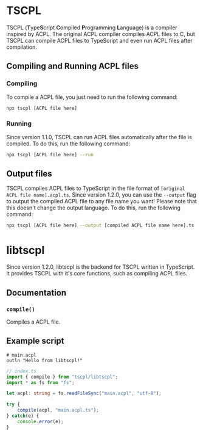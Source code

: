 # TSCPL
TSCPL (**T**ype**S**cript **C**ompiled **P**rogramming **L**anguage) is a compiler inspired by ACPL. The original ACPL compiler compiles ACPL files to C, but TSCPL can compile ACPL files to TypeScript and even run ACPL files after compilation.
## Compiling and Running ACPL files
### Compiling
To compile a ACPL file, you just need to run the following command:
```bash
npx tscpl [ACPL file here]
```
### Running
Since version 1.1.0, TSCPL can run ACPL files automatically after the file is compiled. To do this, run the following command:
```bash
npx tscpl [ACPL file here] --run
```
## Output files
TSCPL compiles ACPL files to TypeScript in the file format of `[original ACPL file name].acpl.ts`. Since version 1.2.0, you can use the `--output` flag to output the compiled ACPL file to any file name you want! Please note that this doesn't change the output language. To do this, run the following command:
```bash
npx tscpl [ACPL file here] --output [compiled ACPL file name here].ts
```
# libtscpl
Since version 1.2.0, libtscpl is the backend for TSCPL written in TypeScript. It provides TSCPL with it's core functions, such as compiling ACPL files.
## Documentation
### `compile()`
Compiles a ACPL file.
## Example script
```
# main.acpl
outln "Hello from libtscpl!"
```

```ts
// index.ts
import { compile } from "tscpl/libtscpl";
import * as fs from "fs";

let acpl: string = fs.readFileSync("main.acpl", "utf-8");

try {
    compile(acpl, "main.acpl.ts");
} catch(e) {
    console.error(e);
}
```
